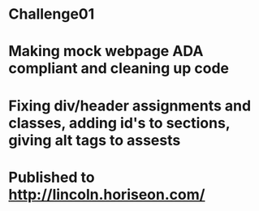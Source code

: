 # Challenge01

# Making mock webpage ADA compliant and cleaning up code

# Fixing div/header assignments and classes, adding id's to sections, giving alt tags to assests

# Published to http://lincoln.horiseon.com/